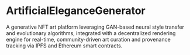 # ArtificialEleganceGenerator
A generative NFT art platform leveraging GAN-based neural style transfer and evolutionary algorithms, integrated with a decentralized rendering engine for real-time, community-driven art curation and provenance tracking via IPFS and Ethereum smart contracts.
